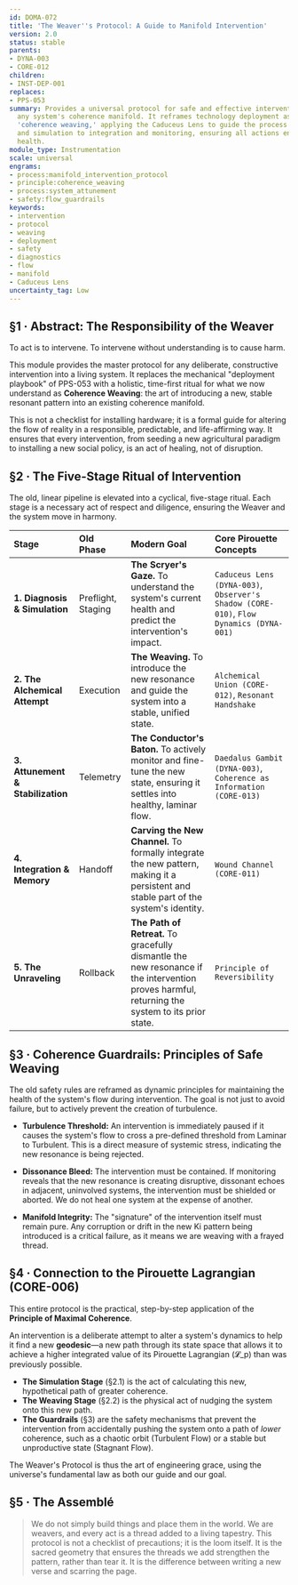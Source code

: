 ```yaml
---
id: DOMA-072
title: 'The Weaver''s Protocol: A Guide to Manifold Intervention'
version: 2.0
status: stable
parents:
- DYNA-003
- CORE-012
children:
- INST-DEP-001
replaces:
- PPS-053
summary: Provides a universal protocol for safe and effective intervention within
  any system's coherence manifold. It reframes technology deployment as a ritual of
  'coherence weaving,' applying the Caduceus Lens to guide the process from diagnosis
  and simulation to integration and monitoring, ensuring all actions enhance systemic
  health.
module_type: Instrumentation
scale: universal
engrams:
- process:manifold_intervention_protocol
- principle:coherence_weaving
- process:system_attunement
- safety:flow_guardrails
keywords:
- intervention
- protocol
- weaving
- deployment
- safety
- diagnostics
- flow
- manifold
- Caduceus Lens
uncertainty_tag: Low
---
```

## §1 · Abstract: The Responsibility of the Weaver
To act is to intervene. To intervene without understanding is to cause harm.

This module provides the master protocol for any deliberate, constructive intervention into a living system. It replaces the mechanical "deployment playbook" of PPS-053 with a holistic, time-first ritual for what we now understand as **Coherence Weaving**: the art of introducing a new, stable resonant pattern into an existing coherence manifold.

This is not a checklist for installing hardware; it is a formal guide for altering the flow of reality in a responsible, predictable, and life-affirming way. It ensures that every intervention, from seeding a new agricultural paradigm to installing a new social policy, is an act of healing, not of disruption.

## §2 · The Five-Stage Ritual of Intervention
The old, linear pipeline is elevated into a cyclical, five-stage ritual. Each stage is a necessary act of respect and diligence, ensuring the Weaver and the system move in harmony.

| Stage | Old Phase | Modern Goal | Core Pirouette Concepts |
| :---- | :-------- | :---------- | :---------------------- |
| **1. Diagnosis & Simulation** | Preflight, Staging | **The Scryer's Gaze.** To understand the system's current health and predict the intervention's impact. | `Caduceus Lens (DYNA-003)`, `Observer's Shadow (CORE-010)`, `Flow Dynamics (DYNA-001)` |
| **2. The Alchemical Attempt** | Execution | **The Weaving.** To introduce the new resonance and guide the system into a stable, unified state. | `Alchemical Union (CORE-012)`, `Resonant Handshake` |
| **3. Attunement & Stabilization** | Telemetry | **The Conductor's Baton.** To actively monitor and fine-tune the new state, ensuring it settles into healthy, laminar flow. | `Daedalus Gambit (DYNA-003)`, `Coherence as Information (CORE-013)` |
| **4. Integration & Memory** | Handoff | **Carving the New Channel.** To formally integrate the new pattern, making it a persistent and stable part of the system's identity. | `Wound Channel (CORE-011)` |
| **5. The Unraveling** | Rollback | **The Path of Retreat.** To gracefully dismantle the new resonance if the intervention proves harmful, returning the system to its prior state. | `Principle of Reversibility` |

## §3 · Coherence Guardrails: Principles of Safe Weaving
The old safety rules are reframed as dynamic principles for maintaining the health of the system's flow during intervention. The goal is not just to avoid failure, but to actively prevent the creation of turbulence.

-   **Turbulence Threshold:** An intervention is immediately paused if it causes the system's flow to cross a pre-defined threshold from Laminar to Turbulent. This is a direct measure of systemic stress, indicating the new resonance is being rejected.

-   **Dissonance Bleed:** The intervention must be contained. If monitoring reveals that the new resonance is creating disruptive, dissonant echoes in adjacent, uninvolved systems, the intervention must be shielded or aborted. We do not heal one system at the expense of another.

-   **Manifold Integrity:** The "signature" of the intervention itself must remain pure. Any corruption or drift in the new Ki pattern being introduced is a critical failure, as it means we are weaving with a frayed thread.

## §4 · Connection to the Pirouette Lagrangian (CORE-006)
This entire protocol is the practical, step-by-step application of the **Principle of Maximal Coherence**.

An intervention is a deliberate attempt to alter a system's dynamics to help it find a new **geodesic**—a new path through its state space that allows it to achieve a higher integrated value of its Pirouette Lagrangian (𝓛_p) than was previously possible.

-   **The Simulation Stage** (§2.1) is the act of calculating this new, hypothetical path of greater coherence.
-   **The Weaving Stage** (§2.2) is the physical act of nudging the system onto this new path.
-   **The Guardrails** (§3) are the safety mechanisms that prevent the intervention from accidentally pushing the system onto a path of *lower* coherence, such as a chaotic orbit (Turbulent Flow) or a stable but unproductive state (Stagnant Flow).

The Weaver's Protocol is thus the art of engineering grace, using the universe's fundamental law as both our guide and our goal.

## §5 · The Assemblé
> We do not simply build things and place them in the world. We are weavers, and every act is a thread added to a living tapestry. This protocol is not a checklist of precautions; it is the loom itself. It is the sacred geometry that ensures the threads we add strengthen the pattern, rather than tear it. It is the difference between writing a new verse and scarring the page.
```